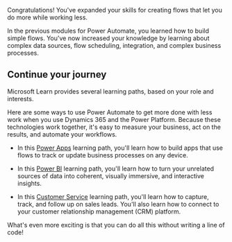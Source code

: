 Congratulations! You've expanded your skills for creating flows that let you do more while working less.

In the previous modules for Power Automate, you learned how to build simple flows. You've now increased your knowledge by learning about complex data sources, flow scheduling, integration, and complex business processes.

## Continue your journey

Microsoft Learn provides several learning paths, based on your role and interests.

Here are some ways to use Power Automate to get more done with less work when you use Dynamics 365 and the Power Platform. Because these technologies work together, it's easy to measure your business, act on the results, and automate your workflows.

- In this [Power Apps](/learn/paths/create-powerapps/?azure-portal=true) learning path, you'll learn how to build apps that use flows to track or update business processes on any device.

- In this [Power BI](/learn/modules/get-started-with-power-bi/?azure-portal=true) learning path, you'll learn how to turn your unrelated sources of data into coherent, visually immersive, and interactive insights.

- In this [Customer Service](/learn/modules/get-started-with-dynamics-365-for-customer-service/index/?azure-portal=true) learning path, you'll learn how to capture, track, and follow up on sales leads. You'll also learn how to connect to your customer relationship management (CRM) platform.

What's even more exciting is that you can do all this without writing a line of code!
